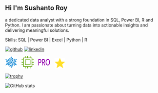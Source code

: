 ## Hi I'm Sushanto Roy 


a dedicated data analyst with a strong foundation in SQL, Power BI, R and Python. I am passionate about turning data into actionable insights and delivering meaningful solutions.

Skills: SQL | Power BI | Excel | Python | R 



[<img src='https://cdn.jsdelivr.net/npm/simple-icons@3.0.1/icons/github.svg' alt='github' height='40'>](https://github.com/sushantoroy-stat)  [<img src='https://cdn.jsdelivr.net/npm/simple-icons@3.0.1/icons/linkedin.svg' alt='linkedin' height='40'>](https://www.linkedin.com/in/https://www.linkedin.com/in/sushanto-roy-86a2891a2//)  

<a href='https://archiveprogram.github.com/'><img src='https://raw.githubusercontent.com/acervenky/animated-github-badges/master/assets/acbadge.gif' width='40' height='40'></a> <a href='https://docs.github.com/en/developers'><img src='https://raw.githubusercontent.com/acervenky/animated-github-badges/master/assets/devbadge.gif' width='40' height='40'></a> <a href='https://github.com/pricing'><img src='https://raw.githubusercontent.com/acervenky/animated-github-badges/master/assets/pro.gif' width='40' height='40'></a> <a href='https://stars.github.com/'><img src='https://raw.githubusercontent.com/acervenky/animated-github-badges/master/assets/starbadge.gif' width='35' height='35'></a> 

[![trophy](https://github-profile-trophy.vercel.app/?username=sushantoroy-stat)](https://github.com/ryo-ma/github-profile-trophy)

![GitHub stats](https://github-readme-stats.vercel.app/api?username=sushantoroy-stat&show_icons=true)  

